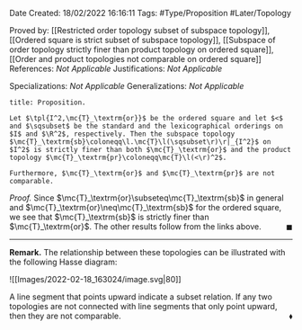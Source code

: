 <div class="topSpace"></div>

Date Created: 18/02/2022 16:16:11
Tags: #Type/Proposition #Later/Topology

Proved by: [[Restricted order topology subset of subspace topology]], [[Ordered square is strict subset of subspace topology]], [[Subspace of order topology strictly finer than product topology on ordered square]], [[Order and product topologies not comparable on ordered square]]
References: <i>Not Applicable</i>
Justifications: <i>Not Applicable</i>

Specializations: <i>Not Applicable</i>
Generalizations: <i>Not Applicable</i>

``` ad-Proposition
title: Proposition.

Let $\tpl{I^2,\mc{T}_\textrm{or}}$ be the ordered square and let $<$ and $\sqsubset$ be the standard and the lexicographical orderings on $I$ and $\R^2$, respectively. Then the subspace topology $\mc{T}_\textrm{sb}\coloneqq\l.\mc{T}\l(\sqsubset\r)\r|_{I^2}$ on $I^2$ is strictly finer than both $\mc{T}_\textrm{or}$ and the product topology $\mc{T}_\textrm{pr}\coloneqq\mc{T}\l(<\r)^2$.

Furthermore, $\mc{T}_\textrm{or}$ and $\mc{T}_\textrm{pr}$ are not comparable.

```

<i>Proof.</i> Since $\mc{T}_\textrm{or}\subseteq\mc{T}_\textrm{sb}$ in general and $\mc{T}_\textrm{or}\neq\mc{T}_\textrm{sb}$ for the ordered square, we see that $\mc{T}_\textrm{sb}$ is strictly finer than $\mc{T}_\textrm{or}$. The other results follow from the links above.<span style="float:right;">$\blacksquare$</span>

---

<b>Remark.</b> The relationship between these topologies can be illustrated with the following Hasse diagram:

![[Images/2022-02-18_163024/image.svg|80]]

A line segment that points upward indicate a subset relation. If any two topologies are not connected with line segments that only point upward, then they are not comparable.<span style="float:right;">$\blacklozenge$</span>
